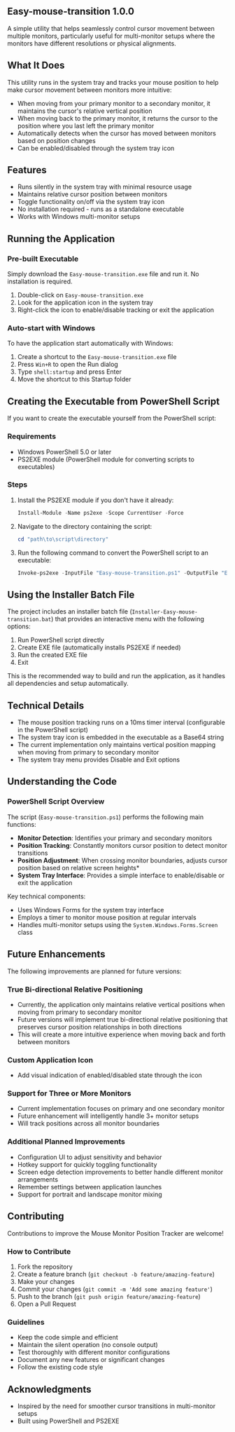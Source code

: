 ## Easy-mouse-transition 1.0.0



A simple utility that helps seamlessly control cursor movement between multiple monitors, particularly useful for multi-monitor setups where the monitors have different resolutions or physical alignments.

## What It Does

This utility runs in the system tray and tracks your mouse position to help make cursor movement between monitors more intuitive:

- When moving from your primary monitor to a secondary monitor, it maintains the cursor's relative vertical position
- When moving back to the primary monitor, it returns the cursor to the position where you last left the primary monitor
- Automatically detects when the cursor has moved between monitors based on position changes
- Can be enabled/disabled through the system tray icon

## Features

- Runs silently in the system tray with minimal resource usage
- Maintains relative cursor position between monitors
- Toggle functionality on/off via the system tray icon
- No installation required - runs as a standalone executable
- Works with Windows multi-monitor setups

## Running the Application

### Pre-built Executable

Simply download the `Easy-mouse-transition.exe` file and run it. No installation is required.

1. Double-click on `Easy-mouse-transition.exe`
2. Look for the application icon in the system tray
3. Right-click the icon to enable/disable tracking or exit the application

### Auto-start with Windows

To have the application start automatically with Windows:

1. Create a shortcut to the `Easy-mouse-transition.exe` file
2. Press `Win+R` to open the Run dialog
3. Type `shell:startup` and press Enter
4. Move the shortcut to this Startup folder

## Creating the Executable from PowerShell Script

If you want to create the executable yourself from the PowerShell script:

### Requirements

- Windows PowerShell 5.0 or later
- PS2EXE module (PowerShell module for converting scripts to executables)

### Steps

1. Install the PS2EXE module if you don't have it already:
   ```powershell
   Install-Module -Name ps2exe -Scope CurrentUser -Force
   ```

2. Navigate to the directory containing the script:
   ```powershell
   cd "path\to\script\directory"
   ```

3. Run the following command to convert the PowerShell script to an executable:
   ```powershell
   Invoke-ps2exe -InputFile "Easy-mouse-transition.ps1" -OutputFile "Easy-mouse-transition.exe" -NoConsole -IconFile "Easy-mouse.ico"
   ```

## Using the Installer Batch File

The project includes an installer batch file (`Installer-Easy-mouse-transition.bat`) that provides an interactive menu with the following options:

1. Run PowerShell script directly
2. Create EXE file (automatically installs PS2EXE if needed)
3. Run the created EXE file
4. Exit

This is the recommended way to build and run the application, as it handles all dependencies and setup automatically.

## Technical Details

- The mouse position tracking runs on a 10ms timer interval (configurable in the PowerShell script)
- The system tray icon is embedded in the executable as a Base64 string
- The current implementation only maintains vertical position mapping when moving from primary to secondary monitor
- The system tray menu provides Disable and Exit options

## Understanding the Code

### PowerShell Script Overview

The script (`Easy-mouse-transition.ps1`) performs the following main functions:

- **Monitor Detection**: Identifies your primary and secondary monitors
- **Position Tracking**: Constantly monitors cursor position to detect monitor transitions
- **Position Adjustment**: When crossing monitor boundaries, adjusts cursor position based on relative screen heights*
- **System Tray Interface**: Provides a simple interface to enable/disable or exit the application

Key technical components:
- Uses Windows Forms for the system tray interface
- Employs a timer to monitor mouse position at regular intervals
- Handles multi-monitor setups using the `System.Windows.Forms.Screen` class

## Future Enhancements

The following improvements are planned for future versions:

### True Bi-directional Relative Positioning
- Currently, the application only maintains relative vertical positions when moving from primary to secondary monitor
- Future versions will implement true bi-directional relative positioning that preserves cursor position relationships in both directions
- This will create a more intuitive experience when moving back and forth between monitors

### Custom Application Icon
- Add visual indication of enabled/disabled state through the icon

### Support for Three or More Monitors
- Current implementation focuses on primary and one secondary monitor
- Future enhancement will intelligently handle 3+ monitor setups
- Will track positions across all monitor boundaries

### Additional Planned Improvements
- Configuration UI to adjust sensitivity and behavior
- Hotkey support for quickly toggling functionality
- Screen edge detection improvements to better handle different monitor arrangements
- Remember settings between application launches
- Support for portrait and landscape monitor mixing


## Contributing

Contributions to improve the Mouse Monitor Position Tracker are welcome!

### How to Contribute

1. Fork the repository
2. Create a feature branch (`git checkout -b feature/amazing-feature`)
3. Make your changes
4. Commit your changes (`git commit -m 'Add some amazing feature'`)
5. Push to the branch (`git push origin feature/amazing-feature`)
6. Open a Pull Request

### Guidelines

- Keep the code simple and efficient
- Maintain the silent operation (no console output)
- Test thoroughly with different monitor configurations
- Document any new features or significant changes
- Follow the existing code style



## Acknowledgments

- Inspired by the need for smoother cursor transitions in multi-monitor setups
- Built using PowerShell and PS2EXE
